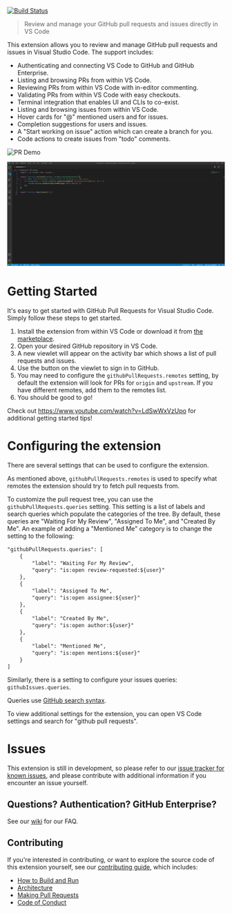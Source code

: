 [![Build Status](https://dev.azure.com/vscode/vscode-pull-request-github/_apis/build/status/vscode-pull-request-github%20%28pr%29?branchName=main)](https://dev.azure.com/vscode/vscode-pull-request-github/_build?definitionId=44&branchName=main)

> Review and manage your GitHub pull requests and issues directly in VS Code

This extension allows you to review and manage GitHub pull requests and issues
in Visual Studio Code. The support includes:

-   Authenticating and connecting VS Code to GitHub and GitHub Enterprise.
-   Listing and browsing PRs from within VS Code.
-   Reviewing PRs from within VS Code with in-editor commenting.
-   Validating PRs from within VS Code with easy checkouts.
-   Terminal integration that enables UI and CLIs to co-exist.
-   Listing and browsing issues from within VS Code.
-   Hover cards for "@" mentioned users and for issues.
-   Completion suggestions for users and issues.
-   A "Start working on issue" action which can create a branch for you.
-   Code actions to create issues from "todo" comments.

![PR Demo](.readme/demo.gif)

![Issue Demo](.readme/issueDemo.gif)

# Getting Started

It's easy to get started with GitHub Pull Requests for Visual Studio Code.
Simply follow these steps to get started.

1. Install the extension from within VS Code or download it from
   [the marketplace](https://aka.ms/vscodepr-download).
1. Open your desired GitHub repository in VS Code.
1. A new viewlet will appear on the activity bar which shows a list of pull
   requests and issues.
1. Use the button on the viewlet to sign in to GitHub.
1. You may need to configure the `githubPullRequests.remotes` setting, by
   default the extension will look for PRs for `origin` and `upstream`. If you
   have different remotes, add them to the remotes list.
1. You should be good to go!

Check out https://www.youtube.com/watch?v=LdSwWxVzUpo for additional getting
started tips!

# Configuring the extension

There are several settings that can be used to configure the extension.

As mentioned above, `githubPullRequests.remotes` is used to specify what remotes
the extension should try to fetch pull requests from.

To customize the pull request tree, you can use the `githubPullRequests.queries`
setting. This setting is a list of labels and search queries which populate the
categories of the tree. By default, these queries are "Waiting For My Review",
"Assigned To Me", and "Created By Me". An example of adding a "Mentioned Me"
category is to change the setting to the following:

```
"githubPullRequests.queries": [
	{
		"label": "Waiting For My Review",
		"query": "is:open review-requested:${user}"
	},
	{
		"label": "Assigned To Me",
		"query": "is:open assignee:${user}"
	},
	{
		"label": "Created By Me",
		"query": "is:open author:${user}"
	},
	{
		"label": "Mentioned Me",
		"query": "is:open mentions:${user}"
	}
]
```

Similarly, there is a setting to configure your issues queries:
`githubIssues.queries`.

Queries use
[GitHub search syntax](https://help.github.com/en/articles/understanding-the-search-syntax).

To view additional settings for the extension, you can open VS Code settings and
search for "github pull requests".

# Issues

This extension is still in development, so please refer to our
[issue tracker for known issues](https://github.com/Microsoft/vscode-pull-request-github/issues),
and please contribute with additional information if you encounter an issue
yourself.

## Questions? Authentication? GitHub Enterprise?

See our [wiki](https://github.com/Microsoft/vscode-pull-request-github/wiki) for
our FAQ.

## Contributing

If you're interested in contributing, or want to explore the source code of this
extension yourself, see our
[contributing guide](https://github.com/Microsoft/vscode-pull-request-github/wiki/Contributing),
which includes:

-   [How to Build and Run](https://github.com/Microsoft/vscode-pull-request-github/wiki/Contributing#build-and-run)
-   [Architecture](https://github.com/Microsoft/vscode-pull-request-github/wiki/Contributing#architecture)
-   [Making Pull Requests](https://github.com/Microsoft/vscode-pull-request-github/wiki/Contributing#pull-requests)
-   [Code of Conduct](https://github.com/Microsoft/vscode-pull-request-github/wiki/Contributing#code-of-conduct)
